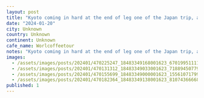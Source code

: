 ```yaml
---
layout: post
title: "Kyoto coming in hard at the end of leg one of the Japan trip, another sneaky wine and coffee bar. #worlcoffeetour"
date: "2024-01-20"
city: Unknown
country: Unknown
continent: Unknown
cafe_name: Worlcoffeetour
notes: "Kyoto coming in hard at the end of leg one of the Japan trip, another sneaky wine and coffee bar. #worlcoffeetour"
images: 
  - /assets/images/posts/202401/470225247_18483349168001623_6701995111195171634_n_18104424835337873.jpg
  - /assets/images/posts/202401/470131312_18483349033001623_7188945077961481293_n_17988190124550585.jpg
  - /assets/images/posts/202401/470155699_18483349000001623_1556107179982667916_n_18017191001090019.jpg
  - /assets/images/posts/202401/470182364_18483349138001623_8107436666868151196_n_18052297420550332.jpg
published: 1
---
```

